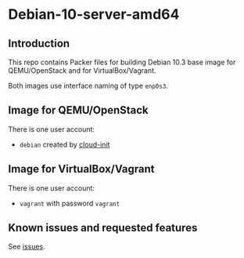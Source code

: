 # Debian-10-server-amd64

## Introduction

This repo contains Packer files for building Debian 10.3 base image for QEMU/OpenStack and for VirtualBox/Vagrant.

Both images use interface naming of type `enp0s3`.

## Image for QEMU/OpenStack

There is one user account:

*  `debian` created by [cloud-init](https://cloudinit.readthedocs.io/en/latest/)

## Image for VirtualBox/Vagrant

There is one user account:

*  `vagrant` with password `vagrant` 

## Known issues and requested features

See [issues](https://gitlab.ics.muni.cz/CSIRT-MU/DEVOPS/debian-10-amd64/-/issues).

